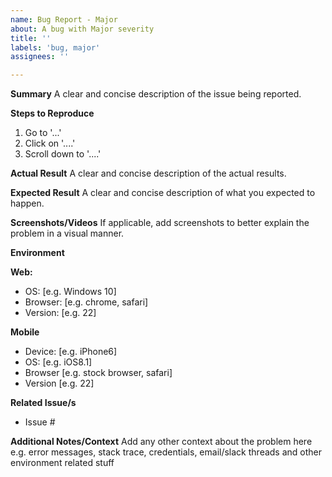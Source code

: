 ```yaml
---
name: Bug Report - Major
about: A bug with Major severity
title: ''
labels: 'bug, major'
assignees: ''

---
```


**Summary**
A clear and concise description of the issue being reported.

**Steps to Reproduce**

1. Go to '...'
2. Click on '....'
3. Scroll down to '....'

**Actual Result**
A clear and concise description of the actual results.

**Expected Result**
A clear and concise description of what you expected to happen.

**Screenshots/Videos**
If applicable, add screenshots to better explain the problem in a visual manner.

**Environment**

**Web:**
- OS: [e.g. Windows 10]
- Browser: [e.g. chrome, safari]
- Version: [e.g. 22]

**Mobile**
- Device: [e.g. iPhone6]
- OS: [e.g. iOS8.1]
- Browser [e.g. stock browser, safari]
- Version [e.g. 22]

**Related Issue/s**
- Issue #<Issue Number>

**Additional Notes/Context**
Add any other context about the problem here e.g. error messages, stack trace, credentials, email/slack threads and other environment related stuff